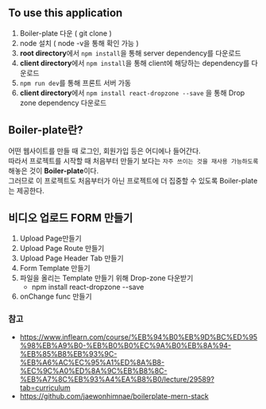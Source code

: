 
## To use this application
1. Boiler-plate 다운 ( git clone )
2. node 설치 ( node -v을 통해 확인 가능 )
3. **root directory**에서 `npm install`을 통해 server dependency를 다운로드
4. **client directory**에서 `npm install`을 통해 client에 해당하는 dependency를 다운로드 
5. `npm run dev`를 통해 프론트 서버 가동
6. **client directory**에서 `npm install react-dropzone --save` 을 통해 Drop zone dependency 다운로드

## Boiler-plate란?
어떤 웹사이트를 만들 때 로그인, 회원가입 등은 어디에나 들어간다. <br>
따라서 프로젝트를 시작할 때 처음부터 만들기 보다는 `자주 쓰이는 것을 재사용 가능하도록` 해놓은 것이 **Boiler-plate**이다. <br>
그러므로 이 프로젝트도 처음부터가 아닌 프로젝트에 더 집중할 수 있도록 Boiler-plate는 제공한다.

## 비디오 업로드 FORM 만들기
1. Upload Page만들기
2. Upload Page Route 만들기
3. Upload Page Header Tab 만들기
4. Form Template 만들기
5. 파일을 올리는 Template 만들기 위해 Drop-zone 다운받기
    - npm install react-dropzone --save
6. onChange func 만들기

### 참고
- https://www.inflearn.com/course/%EB%94%B0%EB%9D%BC%ED%95%98%EB%A9%B0-%EB%B0%B0%EC%9A%B0%EB%8A%94-%EB%85%B8%EB%93%9C-%EB%A6%AC%EC%95%A1%ED%8A%B8-%EC%9C%A0%ED%8A%9C%EB%B8%8C-%EB%A7%8C%EB%93%A4%EA%B8%B0/lecture/29589?tab=curriculum
- https://github.com/jaewonhimnae/boilerplate-mern-stack